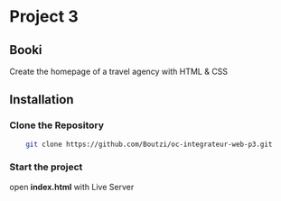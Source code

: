 # Project 3

## Booki

Create the homepage of a travel agency with HTML & CSS

## Installation

### Clone the Repository
```bash
    git clone https://github.com/Boutzi/oc-integrateur-web-p3.git
```
### Start the project
open **index.html** with Live Server